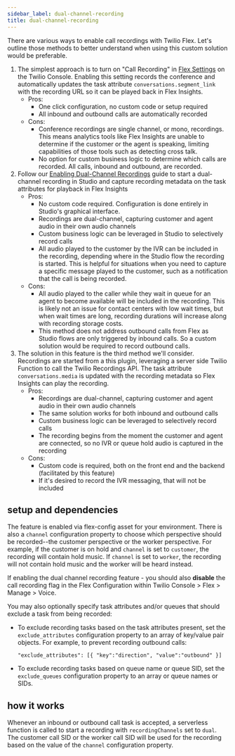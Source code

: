 ```yaml
---
sidebar_label: dual-channel-recording
title: dual-channel-recording
---
```


There are various ways to enable call recordings with Twilio Flex. Let's outline those methods to better understand when using this custom solution would be preferable.

1. The simplest approach is to turn on "Call Recording" in [Flex Settings](https://www.twilio.com/console/flex/settings) on the Twilio Console. Enabling this setting records the conference and automatically updates the task attribute `conversations.segment_link` with the recording URL so it can be played back in Flex Insights.
   - Pros:
     - One click configuration, no custom code or setup required
     - All inbound and outbound calls are automatically recorded
   - Cons:
     - Conference recordings are single channel, or mono, recordings. This means analytics tools like Flex Insights are unable to determine if the customer or the agent is speaking, limiting capabilities of those tools such as detecting cross talk.
     - No option for custom business logic to determine which calls are recorded. All calls, inbound and outbound, are recorded.
1. Follow our [Enabling Dual-Channel Recordings](https://www.twilio.com/docs/flex/developer/insights/enable-dual-channel-recordings#using-studio-to-enable-recordings) guide to start a dual-channel recording in Studio and capture recording metadata on the task attributes for playback in Flex Insights
   - Pros:
     - No custom code required. Configuration is done entirely in Studio's graphical interface.
     - Recordings are dual-channel, capturing customer and agent audio in their own audio channels
     - Custom business logic can be leveraged in Studio to selectively record calls
     - All audio played to the customer by the IVR can be included in the recording, depending where in the Studio flow the recording is started. This is helpful for situations when you need to capture a specific message played to the customer, such as a notification that the call is being recorded.
   - Cons:
     - All audio played to the caller while they wait in queue for an agent to become available will be included in the recording. This is likely not an issue for contact centers with low wait times, but when wait times are long, recording durations will increase along with recording storage costs.
     - This method does not address outbound calls from Flex as Studio flows are only triggered by inbound calls. So a custom solution would be required to record outbound calls.
1. The solution in this feature is the third method we'll consider. Recordings are started from a this plugin, leveraging a server side Twilio Function to call the Twilio Recordings API. The task attribute `conversations.media` is updated with the recording metadata so Flex Insights can play the recording.
   - Pros:
     - Recordings are dual-channel, capturing customer and agent audio in their own audio channels
     - The same solution works for both inbound and outbound calls
     - Custom business logic can be leveraged to selectively record calls
     - The recording begins from the moment the customer and agent are connected, so no IVR or queue hold audio is captured in the recording
   - Cons:
     - Custom code is required, both on the front end and the backend (facilitated by this feature)
     - If it's desired to record the IVR messaging, that will not be included

## setup and dependencies

The feature is enabled via flex-config asset for your environment. There is also a `channel` configuration property to choose which perspective should be recorded--the customer perspective or the worker perspective. For example, if the customer is on hold and `channel` is set to `customer`, the recording will contain hold music. If `channel` is set to `worker`, the recording will not contain hold music and the worker will be heard instead.

If enabling the dual channel recording feature - you should also **disable** the call recording flag in the Flex Configuration within Twilio Console > Flex > Manage > Voice.

You may also optionally specify task attributes and/or queues that should exclude a task from being recorded:
- To exclude recording tasks based on the task attributes present, set the `exclude_attributes` configuration property to an array of key/value pair objects. For example, to prevent recording outbound calls:
  ```
  "exclude_attributes": [{ "key":"direction", "value":"outbound" }]
  ```
- To exclude recording tasks based on queue name or queue SID, set the `exclude_queues` configuration property to an array or queue names or SIDs.

## how it works

Whenever an inbound or outbound call task is accepted, a serverless function is called to start a recording with `recordingChannels` set to `dual`. The customer call SID or the worker call SID will be used for the recording based on the value of the `channel` configuration property.
